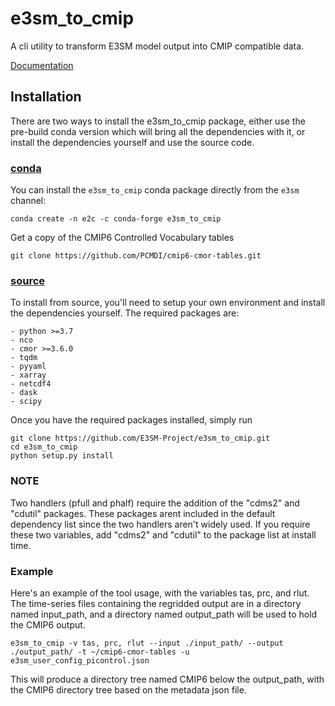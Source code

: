 # e3sm_to_cmip

A cli utility to transform E3SM model output into CMIP compatible data.

[Documentation](https://e3sm-project.github.io/e3sm_to_cmip)


## Installation

There are two ways to install the e3sm_to_cmip package, either use the pre-build conda version which will bring all the dependencies with it, or install the dependencies yourself and use the source code.

### <ins>conda</ins>

You can install the `e3sm_to_cmip` conda package directly from the `e3sm` channel:
```
conda create -n e2c -c conda-forge e3sm_to_cmip
```

Get a copy of the CMIP6 Controlled Vocabulary tables
```
git clone https://github.com/PCMDI/cmip6-cmor-tables.git
```

### <ins>source</ins>

To install from source, you'll need to setup your own environment and install the dependencies yourself. The required packages are:

    - python >=3.7
    - nco
    - cmor >=3.6.0
    - tqdm
    - pyyaml
    - xarray
    - netcdf4
    - dask
    - scipy

Once you have the required packages installed, simply run

```
git clone https://github.com/E3SM-Project/e3sm_to_cmip.git
cd e3sm_to_cmip
python setup.py install
```

### NOTE

Two handlers (pfull and phalf) require the addition of the "cdms2" and "cdutil" packages. These packages arent included in the default dependency list since the two handlers aren't widely used. If you require these two variables, add "cdms2" and "cdutil" to the package list at install time.



### Example

Here's an example of the tool usage, with the variables tas, prc, and rlut. The time-series files containing the regridded output are in a directory named input_path, and a directory named output_path will be used to hold the CMIP6 output.

```
e3sm_to_cmip -v tas, prc, rlut --input ./input_path/ --output ./output_path/ -t ~/cmip6-cmor-tables -u e3sm_user_config_picontrol.json
```

This will produce a directory tree named CMIP6 below the output_path, with the CMIP6 directory tree based on the metadata json file. 

